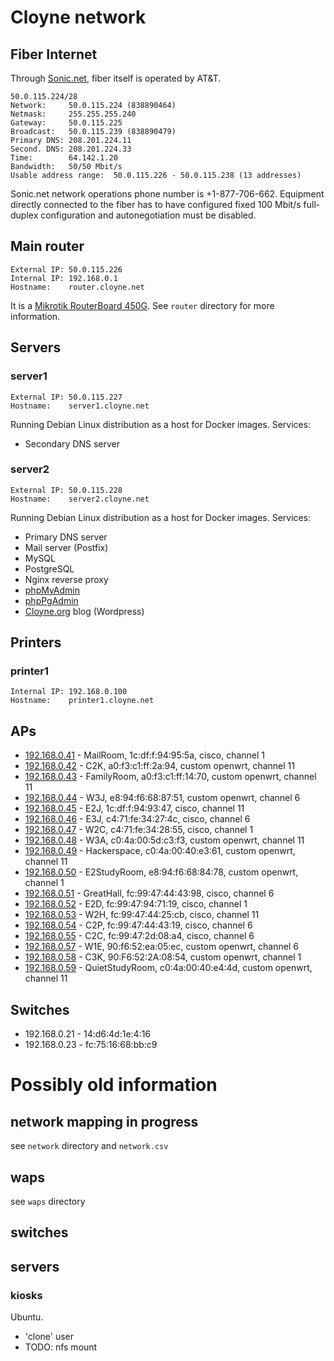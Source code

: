 # Cloyne network

## Fiber Internet

Through [Sonic.net](http://sonic.net/), fiber itself is operated by AT&T.

    50.0.115.224/28
    Network:     50.0.115.224 (838890464)
    Netmask:     255.255.255.240
    Gateway:     50.0.115.225
    Broadcast:   50.0.115.239 (838890479)
    Primary DNS: 208.201.224.11
    Second. DNS: 208.201.224.33
    Time:        64.142.1.20
    Bandwidth:   50/50 Mbit/s
    Usable address range:  50.0.115.226 - 50.0.115.238 (13 addresses)

Sonic.net network operations phone number is +1-877-706-662. Equipment directly connected to the fiber has to have configured fixed 100 Mbit/s full-duplex configuration and autonegotiation must be disabled.

## Main router

    External IP: 50.0.115.226
    Internal IP: 192.168.0.1
    Hostname:    router.cloyne.net

It is a [Mikrotik RouterBoard 450G](http://routerboard.com/RB450G). See `router` directory for more information.

## Servers

### server1 ###

    External IP: 50.0.115.227
    Hostname:    server1.cloyne.net

Running Debian Linux distribution as a host for Docker images. Services:
 * Secondary DNS server

### server2 ###

    External IP: 50.0.115.228
    Hostname:    server2.cloyne.net

Running Debian Linux distribution as a host for Docker images. Services:
 * Primary DNS server
 * Mail server (Postfix)
 * MySQL
 * PostgreSQL
 * Nginx reverse proxy
 * [phpMyAdmin](http://cloyne.net/phpmyadmin/)
 * [phpPgAdmin](http://cloyne.net/phppgadmin/)
 * [Cloyne.org](http://cloyne.org) blog (Wordpress)

## Printers

### printer1 ###

    Internal IP: 192.168.0.100
    Hostname:    printer1.cloyne.net

## APs

 * [192.168.0.41](http://192.168.0.41) - MailRoom, 1c:df:f:94:95:5a, cisco, channel 1
 * [192.168.0.42](http://192.168.0.42) - C2K, a0:f3:c1:ff:2a:94, custom openwrt, channel 11
 * [192.168.0.43](http://192.168.0.43) - FamilyRoom, a0:f3:c1:ff:14:70, custom openwrt, channel 11
 * [192.168.0.44](http://192.168.0.44) - W3J, e8:94:f6:68:87:51, custom openwrt, channel 6
 * [192.168.0.45](http://192.168.0.45) - E2J, 1c:df:f:94:93:47, cisco, channel 11
 * [192.168.0.46](http://192.168.0.46) - E3J, c4:71:fe:34:27:4c, cisco, channel 6
 * [192.168.0.47](http://192.168.0.47) - W2C, c4:71:fe:34:28:55, cisco, channel 1
 * [192.168.0.48](http://192.168.0.48) - W3A, c0:4a:00:5d:c3:f3, custom openwrt, channel 11
 * [192.168.0.49](http://192.168.0.49) - Hackerspace, c0:4a:00:40:e3:61, custom openwrt, channel 11
 * [192.168.0.50](http://192.168.0.50) - E2StudyRoom, e8:94:f6:68:84:78, custom openwrt, channel 1
 * [192.168.0.51](http://192.168.0.51) - GreatHall, fc:99:47:44:43:98, cisco, channel 6
 * [192.168.0.52](http://192.168.0.52) - E2D, fc:99:47:94:71:19, cisco, channel 1
 * [192.168.0.53](http://192.168.0.53) - W2H, fc:99:47:44:25:cb, cisco, channel 11
 * [192.168.0.54](http://192.168.0.54) - C2P, fc:99:47:44:43:19, cisco, channel 6
 * [192.168.0.55](http://192.168.0.55) - C2C, fc:99:47:2d:08:a4, cisco, channel 6
 * [192.168.0.57](http://192.168.0.57) - W1E, 90:f6:52:ea:05:ec, custom openwrt, channel 6
 * [192.168.0.58](http://192.168.0.58) - C3K, 90:F6:52:2A:08:54, custom openwrt, channel 1
 * [192.168.0.59](http://192.168.0.59) - QuietStudyRoom, c0:4a:00:40:e4:4d, custom openwrt, channel 11

## Switches

 * 192.168.0.21 - 14:d6:4d:1e:4:16
 * 192.168.0.23 - fc:75:16:68:bb:c9

# Possibly old information

## network mapping in progress

see `network` directory and `network.csv`

## waps

see `waps` directory

## switches

## servers

### kiosks

Ubuntu.
- 'clone' user
- TODO: nfs mount
